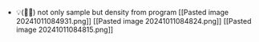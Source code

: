 - 💡(🎲🌲)
not only sample but density from program
[[Pasted image 20241011084931.png]]
[[Pasted image 20241011084824.png]]
[[Pasted image 20241011084815.png]]